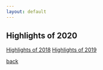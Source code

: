 ```yaml
---
layout: default
---
```


## Highlights of 2020
[Highlights of 2018](https://saiilc.github.io/homepage/blog_2018.html)
[Highlights of 2019](https://saiilc.github.io/homepage/blog_2019.html)


[back](./)
